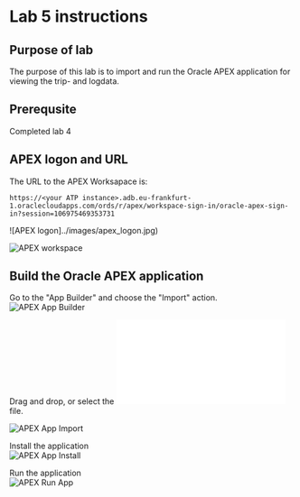 # Lab 5 instructions

## Purpose of lab

The purpose of this lab is to import and run the Oracle APEX application for viewing the trip- and logdata.

## Prerequsite

Completed lab 4 

## APEX logon and URL  

The URL to the APEX Worksapace is:  

`https://<your ATP instance>.adb.eu-frankfurt-1.oraclecloudapps.com/ords/r/apex/workspace-sign-in/oracle-apex-sign-in?session=106975469353731`

![APEX logon]../images/apex_logon.jpg)  
  

![APEX workspace](../images/apex_workspace.jpg)


## Build the Oracle APEX application

Go to the "App Builder" and choose the "Import" action.  
![APEX App Builder](../images/apex_home.png)
  
Drag and drop, or select the ![APEX app](../files/apex_app.sql) file.    
  
![APEX App Import](../images/apex_import.png)

Install the application  
![APEX App Install](../images/apex_install.png)

Run the application  
![APEX Run App](../images/apex_run.png)